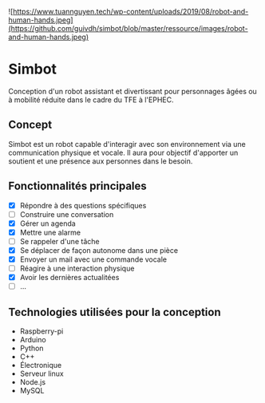 ![https://www.tuannguyen.tech/wp-content/uploads/2019/08/robot-and-human-hands.jpeg](https://github.com/guivdh/simbot/blob/master/ressource/images/robot-and-human-hands.jpeg)
# Simbot
Conception d'un robot assistant et divertissant pour personnages âgées ou à mobilité réduite dans le cadre du TFE à l'EPHEC.

## Concept
Simbot est un robot capable d'interagir avec son environnement via une communication physique et vocale.
Il aura pour objectif d'apporter un soutient et une présence aux personnes dans le besoin.

## Fonctionnalités principales
- [x] Répondre à des questions spécifiques
- [ ] Construire une conversation
- [x] Gérer un agenda
- [x] Mettre une alarme
- [ ] Se rappeler d'une tâche
- [x] Se déplacer de façon autonome dans une pièce
- [x] Envoyer un mail avec une commande vocale
- [ ] Réagire à une interaction physique
- [x] Avoir les dernières actualitées
- [ ] ...

## Technologies utilisées pour la conception
* Raspberry-pi
* Arduino
* Python
* C++
* Électronique
* Serveur linux
* Node.js
* MySQL
